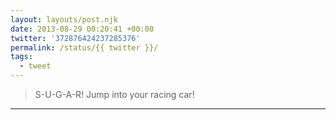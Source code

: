 ```yaml
---
layout: layouts/post.njk
date: 2013-08-29 00:20:41 +00:00
twitter: '372876424237285376'
permalink: /status/{{ twitter }}/
tags: 
  - tweet
---
```


> S-U-G-A-R! Jump into your racing car!

---
